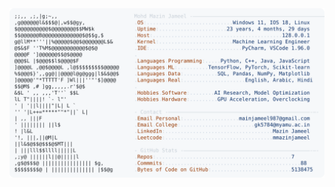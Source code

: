 <picture>
  <source srcset="https://raw.githubusercontent.com/mmazinjameel/mmazinjameel/main/dark_mode.svg?v=1743704031" media="(prefers-color-scheme: dark)">
  <img src="https://raw.githubusercontent.com/mmazinjameel/mmazinjameel/main/light_mode.svg?v=1743704031">
</picture>
